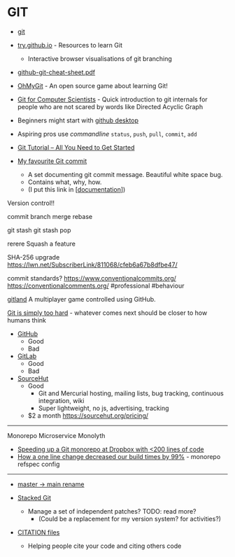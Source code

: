GIT
===

* [git](https://git-scm.com/)
* [try.github.io](https://try.github.io/) - Resources to learn Git
    * Interactive browser visualisations of git branching
* [github-git-cheat-sheet.pdf](https://training.github.com/downloads/github-git-cheat-sheet.pdf)
* [OhMyGit](https://ohmygit.org/) - An open source game about learning Git!
* [Git for Computer Scientists](https://eagain.net/articles/git-for-computer-scientists/) - Quick introduction to git internals for people who are not scared by words like Directed Acyclic Graph
* Beginners might start with [github desktop](https://desktop.github.com/)
* Aspiring pros use _commandline_ `status`, `push`, `pull`, `commit`, `add`

* [Git Tutorial – All You Need to Get Started](https://codesweetly.com/how-to-use-git)

* [My favourite Git commit](https://dhwthompson.com/2019/my-favourite-git-commit)
    * A set documenting git commit message. Beautiful white space bug.
    * Contains what, why, how.
    * (I put this link in [[documentation]])

Version control!!

commit
branch
merge
rebase

git stash
git stash pop

rerere
Squash a feature

SHA-256 upgrade
https://lwn.net/SubscriberLink/811068/cfeb6a67b8dfbe47/

commit standards?
https://www.conventionalcommits.org/
https://conventionalcomments.org/ #professional #behaviour



[gitland](https://github.com/programical/gitland) A multiplayer game controlled using GitHub.

[Git is simply too hard](https://changelog.com/posts/git-is-simply-too-hard) - whatever comes next should be closer to how humans think

* [GitHub](https://github.com/)
    * Good
    * Bad
* [GitLab](https://gitlab.com/)
    * Good
    * Bad
* [SourceHut](https://sourcehut.org/)
    * Good
        * Git and Mercurial hosting, mailing lists, bug tracking, continuous integration, wiki
        * Super lightweight, no js, advertising, tracking
    * $2 a month https://sourcehut.org/pricing/



---

Monorepo
Microservice Monolyth

* [Speeding up a Git monorepo at Dropbox with <200 lines of code](https://dropbox.tech/application/speeding-up-a-git-monorepo-at-dropbox-with--200-lines-of-code)
* [How a one line change decreased our build times by 99%](https://medium.com/pinterest-engineering/how-a-one-line-change-decreased-our-build-times-by-99-b98453265370) - monorepo refspec config


---

* [master -> main rename](https://mooseyanon.medium.com/github-f-ck-your-name-change-de599033bbbe)


* [Stacked Git](https://stacked-git.github.io/)
    * Manage a set of independent patches? TODO: read more?
        * (Could be a replacement for my version system? for activities?)


* [CITATION files](https://docs.github.com/en/repositories/managing-your-repositorys-settings-and-features/customizing-your-repository/about-citation-files)
    * Helping people cite your code and citing others code


[//begin]: # "Autogenerated link references for markdown compatibility"
[documentation]: documentation.md "Documentation"
[//end]: # "Autogenerated link references"
